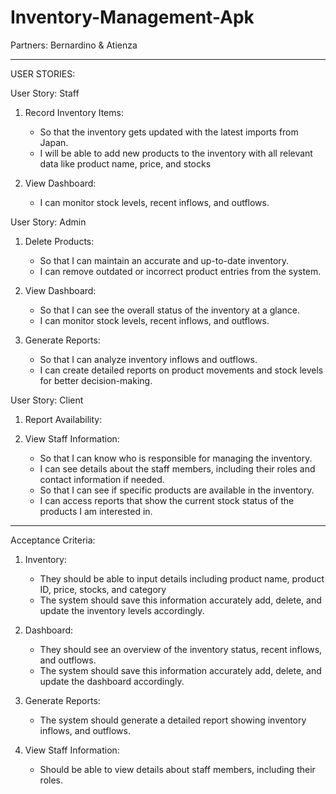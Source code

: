 # Inventory-Management-Apk
Partners:
Bernardino & Atienza
_____________________________________________________________________________________
USER STORIES:

User Story: Staff
1. Record Inventory Items:
   - So that the inventory gets updated with the latest imports from Japan.
   - I will be able to add new products to the inventory with all relevant data like product name, price, and stocks
   
2. View Dashboard:
   - I can monitor stock levels, recent inflows, and outflows.

 User Story: Admin
1. Delete Products:
   - So that I can maintain an accurate and up-to-date inventory.
   - I can remove outdated or incorrect product entries from the system.

2. View Dashboard:
   - So that I can see the overall status of the inventory at a glance.
   - I can monitor stock levels, recent inflows, and outflows.

3. Generate Reports:
   - So that I can analyze inventory inflows and outflows.
   - I can create detailed reports on product movements and stock levels for better decision-making.

User Story: Client
1.  Report Availability:

2. View Staff Information:
   - So that I can know who is responsible for managing the inventory.
   - I can see details about the staff members, including their roles and contact information if needed.
   - So that I can see if specific products are available in the inventory.
   - I can access reports that show the current stock status of the products I am interested in.

_____________________________________________________________________________________
Acceptance Criteria:

1. Inventory:
   - They should be able to input details including product name, product ID, price, stocks, and category
   - The system should save this information accurately add, delete, and update the inventory levels accordingly.

2. Dashboard:
   - They should see an overview of the inventory status, recent inflows, and outflows.
   - The system should save this information accurately add, delete, and update the dashboard accordingly.

3. Generate Reports:
   - The system should generate a detailed report showing inventory inflows, and outflows.

4. View Staff Information:
   - Should be able to view details about staff members, including their roles.
